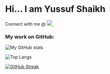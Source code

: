 ### 

<h1 align="left">
  Hi... I am Yussuf Shaikh 
</h1>
Connect with me @
<a href="https://www.linkedin.com/in/yussuf" rel="nofollow noreferrer">
    <img src="https://i.stack.imgur.com/gVE0j.png" alt="Yussuf" width="18px"/>
</a> &nbsp;

### My work on GitHub:

<!--
**yussufsh/yussufsh** is a ✨ _special_ ✨ repository because its `README.md` (this file) appears on your GitHub profile.

Here are some ideas to get you started:

- 🔭 I’m currently working on ...
- 🌱 I’m currently learning ...
- 👯 I’m looking to collaborate on ...
- 🤔 I’m looking for help with ...
- 💬 Ask me about ...
- 📫 How to reach me: ...
- 😄 Pronouns: ...
- ⚡ Fun fact: ...
-->

![My GitHub stats](https://github-readme-stats.vercel.app/api?username=yussufsh&show_icons=true&include_all_commits=true&count_private=true)

![Top Langs](https://github-readme-stats.vercel.app/api/top-langs/?username=yussufsh&layout=compact)

[![GitHub Streak](https://github-readme-streak-stats.herokuapp.com?user=yussufsh&theme=vue&date_format=j%20M%5B%20Y%5D)](https://git.io/streak-stats)
